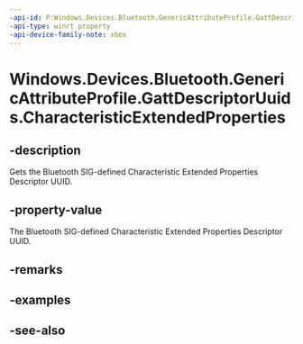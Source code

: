 ```yaml
---
-api-id: P:Windows.Devices.Bluetooth.GenericAttributeProfile.GattDescriptorUuids.CharacteristicExtendedProperties
-api-type: winrt property
-api-device-family-note: xbox
---
```


<!-- Property syntax
public System.Guid CharacteristicExtendedProperties { get; }
-->

# Windows.Devices.Bluetooth.GenericAttributeProfile.GattDescriptorUuids.CharacteristicExtendedProperties

## -description
Gets the Bluetooth SIG-defined Characteristic Extended Properties Descriptor UUID.

## -property-value
The Bluetooth SIG-defined Characteristic Extended Properties Descriptor UUID.

## -remarks

## -examples

## -see-also
